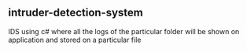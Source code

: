 ## intruder-detection-system
IDS using c# where all the logs of the particular folder will be shown on application and stored on a particular file 
